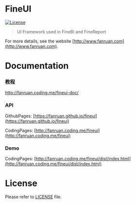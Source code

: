 FineUI
============
[![License](https://img.shields.io/badge/license-Apache%202-4EB1BA.svg)](https://www.apache.org/licenses/LICENSE-2.0.html)
> UI Framework used in FineBI and FineReport

For more details, see the website [http://www.fanruan.com](http://www.fanruan.com).

Documentation
=============

### 教程

http://fanruan.coding.me/fineui-doc/

### API

GithubPages: [https://fanruan.github.io/fineui](https://fanruan.github.io/fineui)

CodingPages: [http://fanruan.coding.me/fineui](http://fanruan.coding.me/fineui)

### Demo

CodingPages: [http://fanruan.coding.me/fineui/dist/index.html](http://fanruan.coding.me/fineui/dist/index.html)


License
============
Please refer to [LICENSE](https://github.com/fanruan/fineui/blob/master/LICENSE) file.
